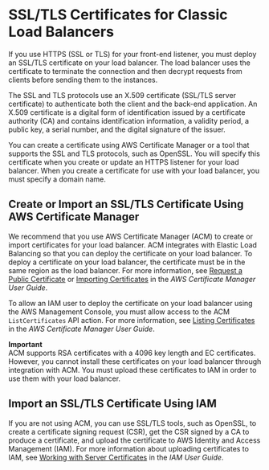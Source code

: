 # SSL/TLS Certificates for Classic Load Balancers<a name="ssl-server-cert"></a>

If you use HTTPS \(SSL or TLS\) for your front\-end listener, you must deploy an SSL/TLS certificate on your load balancer\. The load balancer uses the certificate to terminate the connection and then decrypt requests from clients before sending them to the instances\.

The SSL and TLS protocols use an X\.509 certificate \(SSL/TLS server certificate\) to authenticate both the client and the back\-end application\. An X\.509 certificate is a digital form of identification issued by a certificate authority \(CA\) and contains identification information, a validity period, a public key, a serial number, and the digital signature of the issuer\.

You can create a certificate using AWS Certificate Manager or a tool that supports the SSL and TLS protocols, such as OpenSSL\. You will specify this certificate when you create or update an HTTPS listener for your load balancer\. When you create a certificate for use with your load balancer, you must specify a domain name\.

## Create or Import an SSL/TLS Certificate Using AWS Certificate Manager<a name="create-certificate-acm"></a>

We recommend that you use AWS Certificate Manager \(ACM\) to create or import certificates for your load balancer\. ACM integrates with Elastic Load Balancing so that you can deploy the certificate on your load balancer\. To deploy a certificate on your load balancer, the certificate must be in the same region as the load balancer\. For more information, see [Request a Public Certificate](http://docs.aws.amazon.com/acm/latest/userguide/gs-acm-request-public.html) or [Importing Certificates](http://docs.aws.amazon.com/acm/latest/userguide/import-certificate.html) in the *AWS Certificate Manager User Guide*\.

To allow an IAM user to deploy the certificate on your load balancer using the AWS Management Console, you must allow access to the ACM `ListCertificates` API action\. For more information, see [Listing Certificates](http://docs.aws.amazon.com/acm/latest/userguide/authen-inlinepolicies.html#policy-list-certificates) in the *AWS Certificate Manager User Guide*\.

**Important**  
ACM supports RSA certificates with a 4096 key length and EC certificates\. However, you cannot install these certificates on your load balancer through integration with ACM\. You must upload these certificates to IAM in order to use them with your load balancer\.

## Import an SSL/TLS Certificate Using IAM<a name="import-certificate-iam"></a>

If you are not using ACM, you can use SSL/TLS tools, such as OpenSSL, to create a certificate signing request \(CSR\), get the CSR signed by a CA to produce a certificate, and upload the certificate to AWS Identity and Access Management \(IAM\)\. For more information about uploading certificates to IAM, see [Working with Server Certificates](http://docs.aws.amazon.com/IAM/latest/UserGuide/id_credentials_server-certs.html) in the *IAM User Guide*\.